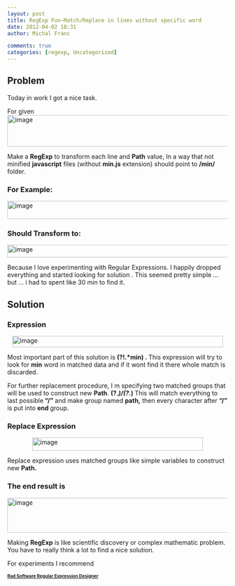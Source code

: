 ```yaml
---
layout: post
title: RegExp Fun–Match/Replace in lines without specific word
date: 2012-04-02 18:31
author: Michal Franc

comments: true
categories: [regexp, Uncategorized]
---
```

<h2>Problem</h2>
Today in work I got a nice task.

For given  <a href="http://www.mfranc.com/wp-content/uploads/2012/04/image.png"><img style="background-image: none; padding-left: 0px; padding-right: 0px; display: block; float: none; margin-left: auto; margin-right: auto; padding-top: 0px; border: 0px;" title="image" src="http://www.mfranc.com/wp-content/uploads/2012/04/image_thumb.png" alt="image" width="629" height="72" border="0" /></a>

Make a <strong>RegExp</strong> to transform each line and <strong>Path</strong> value, In a way that not minified <strong>javascript</strong> files (without <strong>min.js</strong> extension) should point to <strong>/min/</strong> folder.
<h3>For Example:</h3>
<a href="http://www.mfranc.com/wp-content/uploads/2012/04/image1.png"><img style="background-image: none; padding-left: 0px; padding-right: 0px; display: block; float: none; margin-left: auto; margin-right: auto; padding-top: 0px; border: 0px;" title="image" src="http://www.mfranc.com/wp-content/uploads/2012/04/image_thumb1.png" alt="image" width="597" height="41" border="0" /></a>
<h3>Should Transform to:</h3>
<a href="http://www.mfranc.com/wp-content/uploads/2012/04/image2.png"><img style="background-image: none; padding-left: 0px; padding-right: 0px; display: block; float: none; margin-left: auto; margin-right: auto; padding-top: 0px; border: 0px;" title="image" src="http://www.mfranc.com/wp-content/uploads/2012/04/image_thumb2.png" alt="image" width="596" height="29" border="0" /></a>

Because I love experimenting with Regular Expressions. I happily dropped everything and started looking for solution . This seemed pretty simple ... but ... i had to spent like 30 min to find it.
<h2>Solution</h2>
<h3>Expression</h3>
<a href="http://www.mfranc.com/wp-content/uploads/2012/04/image3.png"><img style="background-image: none; padding-left: 0px; padding-right: 0px; display: block; float: none; margin-left: auto; margin-right: auto; padding-top: 0px; border: 0px;" title="image" src="http://www.mfranc.com/wp-content/uploads/2012/04/image_thumb3.png" alt="image" width="482" height="26" border="0" /></a>

Most important part of this solution is <strong>(?!.*min) . </strong>This expression will try to look for <strong>min</strong> word in matched data and if it wont find it there whole match is discarded.

For further replacement procedure, I m specifying two matched groups that will be used to construct new <strong>Path</strong>. <strong>(?<path>.*)/(?<end>.*) </strong>This will match everything to last possible<strong> “/”</strong> and make group named <strong>path,</strong> then every character after <strong>“/”</strong> is put into <strong>end </strong>group.
<h3>Replace Expression</h3>
<a href="http://www.mfranc.com/wp-content/uploads/2012/04/image4.png"><img style="background-image: none; padding-left: 0px; padding-right: 0px; display: block; float: none; margin-left: auto; margin-right: auto; padding-top: 0px; border: 0px;" title="image" src="http://www.mfranc.com/wp-content/uploads/2012/04/image_thumb4.png" alt="image" width="390" height="30" border="0" /></a>

Replace expression uses matched groups like simple variables to construct new <strong>Path.</strong>
<h3>The end result is</h3>
<a href="http://www.mfranc.com/wp-content/uploads/2012/04/image5.png"><img style="background-image: none; padding-left: 0px; padding-right: 0px; display: block; float: none; margin-left: auto; margin-right: auto; padding-top: 0px; border: 0px;" title="image" src="http://www.mfranc.com/wp-content/uploads/2012/04/image_thumb5.png" alt="image" width="623" height="79" border="0" /></a>

Making <strong>RegExp</strong> is like scientific discovery or complex mathematic problem. You have to really think a lot to find a nice solution.

For experiments I recommend

<strong><a href="http://www.radsoftware.com.au/regexdesigner/"><span style="font-size: x-small;">Rad Software Regular Expression Designer</span></a></strong>

